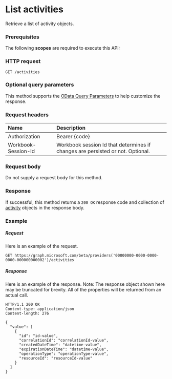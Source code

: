 # List activities

Retrieve a list of activity objects.
### Prerequisites
The following **scopes** are required to execute this API: 
### HTTP request
<!-- { "blockType": "ignored" } -->
```http
GET /activities
```
### Optional query parameters
This method supports the [OData Query Parameters](http://graph.microsoft.io/docs/overview/query_parameters) to help customize the response.

### Request headers
| Name      |Description|
|:----------|:----------|
| Authorization  | Bearer {code}|
| Workbook-Session-Id  | Workbook session Id that determines if changes are persisted or not. Optional.|

### Request body
Do not supply a request body for this method.
### Response
If successful, this method returns a `200 OK` response code and collection of [activity](../resources/activity.md) objects in the response body.
### Example
##### Request
Here is an example of the request.
<!-- {
  "blockType": "request",
  "name": "get_activities"
}-->
```http
GET https://graph.microsoft.com/beta/providers('00000000-0000-0000-0000-000000000002')/activities
```
##### Response
Here is an example of the response. Note: The response object shown here may be truncated for brevity. All of the properties will be returned from an actual call.
<!-- {
  "blockType": "response",
  "truncated": true,
  "@odata.type": "microsoft.graph.activity",
  "isCollection": true
} -->
```http
HTTP/1.1 200 OK
Content-type: application/json
Content-length: 276

{
  "value": [
    {
      "id": "id-value",
      "correlationId": "correlationId-value",
      "createdDateTime": "datetime-value",
      "expirationDateTime": "datetime-value",
      "operationType": "operationType-value",
      "resourceId": "resourceId-value"
    }
  ]
}
```

<!-- uuid: 8fcb5dbc-d5aa-4681-8e31-b001d5168d79
2015-10-25 14:57:30 UTC -->
<!-- {
  "type": "#page.annotation",
  "description": "List activities",
  "keywords": "",
  "section": "documentation",
  "tocPath": ""
}-->